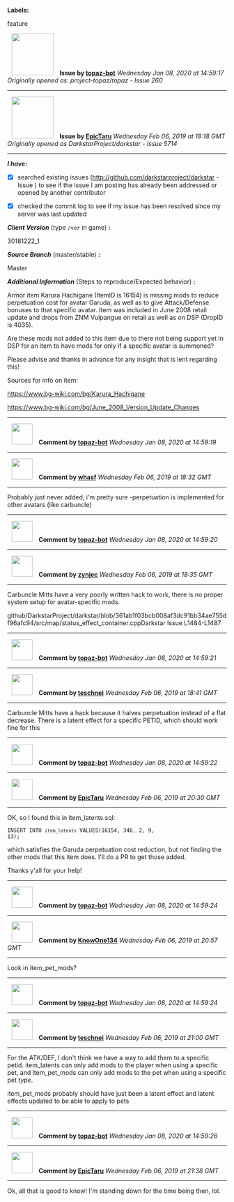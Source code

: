 **Labels:**

feature



<a href="https://github.com/topaz-bot"><img src="https://avatars3.githubusercontent.com/u/59651103?v=4" width="96" height="96" hspace="10"></img></a> **Issue by [topaz-bot](https://github.com/topaz-bot)**
_Wednesday Jan 08, 2020 at 14:59:17_
_Originally opened as: project-topaz/topaz - Issue 260_

----

<a href="https://github.com/EpicTaru"><img src="https://avatars3.githubusercontent.com/u/26195580?v=4"  width="96" height="96" hspace="10"></img></a> **Issue by [EpicTaru](https://github.com/EpicTaru)**
_Wednesday Feb 06, 2019 at 18:18 GMT_
_Originally opened as DarkstarProject/darkstar - Issue 5714_

----

<!-- place 'x' mark between square [] brackets to checkmark box -->

**_I have:_**

- [X] searched existing issues (http://github.com/darkstarproject/darkstar - Issue ) to see if the issue I am posting has already been addressed or opened by another contributor
- [X] checked the commit log to see if my issue has been resolved since my server was last updated


<!-- Issues will be closed without being looked into if the following information is missing (unless its not applicable). -->

**_Client Version_** (type `/ver` in game) **:** 
30181222_1

**_Source Branch_** (master/stable) **:** 
Master

<!-- If there is a server you know we can reproduce this on right now, please mention it here. -->
**_Additional Information_** (Steps to reproduce/Expected behavior) **:** 

Armor item Karura Hachigane (ItemID is 16154) is missing mods to reduce perpetuation cost for avatar Garuda, as well as to give Attack/Defense bonuses to that specific avatar.  Item was included in June 2008 retail update and drops from ZNM Vulpangue on retail as well as on DSP (DropID is 4035).

Are these mods not added to this item due to there not being support yet in DSP for an item to have mods for only if a specific avatar is summoned?

Please advise and thanks in advance for any insight that is lent regarding this!

Sources for info on item:
https://www.bg-wiki.com/bg/Karura_Hachigane
https://www.bg-wiki.com/bg/June_2008_Version_Update_Changes



----
<a href="https://github.com/topaz-bot"><img src="https://avatars3.githubusercontent.com/u/59651103?v=4" width="48" height="48" hspace="10"></img></a> **Comment by [topaz-bot](https://github.com/topaz-bot)**
_Wednesday Jan 08, 2020 at 14:59:19_

----

<a href="https://github.com/whasf"><img src="https://avatars3.githubusercontent.com/u/6373706?v=4"  width="48" height="48" hspace="10"></img></a> **Comment by [whasf](https://github.com/whasf)**
_Wednesday Feb 06, 2019 at 18:32 GMT_

----

Probably just never added, i'm pretty sure -perpetuation is implemented for other avatars (like carbuncle)



----
<a href="https://github.com/topaz-bot"><img src="https://avatars3.githubusercontent.com/u/59651103?v=4" width="48" height="48" hspace="10"></img></a> **Comment by [topaz-bot](https://github.com/topaz-bot)**
_Wednesday Jan 08, 2020 at 14:59:20_

----

<a href="https://github.com/zynjec"><img src="https://avatars3.githubusercontent.com/u/17911103?v=4"  width="48" height="48" hspace="10"></img></a> **Comment by [zynjec](https://github.com/zynjec)**
_Wednesday Feb 06, 2019 at 18:35 GMT_

----

Carbuncle Mitts have a very poorly written hack to work, there is no proper system setup for avatar-specific mods.

github/DarkstarProject/darkstar/blob/361ab1f03bcb008af3dc91bb34ae755df96afc94/src/map/status_effect_container.cppDarkstar Issue L1484-L1487



----
<a href="https://github.com/topaz-bot"><img src="https://avatars3.githubusercontent.com/u/59651103?v=4" width="48" height="48" hspace="10"></img></a> **Comment by [topaz-bot](https://github.com/topaz-bot)**
_Wednesday Jan 08, 2020 at 14:59:21_

----

<a href="https://github.com/teschnei"><img src="https://avatars3.githubusercontent.com/u/1149183?v=4"  width="48" height="48" hspace="10"></img></a> **Comment by [teschnei](https://github.com/teschnei)**
_Wednesday Feb 06, 2019 at 18:41 GMT_

----

Carbuncle Mitts have a hack because it halves perpetuation instead of a flat decrease.  There is a latent effect for a specific PETID, which should work fine for this



----
<a href="https://github.com/topaz-bot"><img src="https://avatars3.githubusercontent.com/u/59651103?v=4" width="48" height="48" hspace="10"></img></a> **Comment by [topaz-bot](https://github.com/topaz-bot)**
_Wednesday Jan 08, 2020 at 14:59:22_

----

<a href="https://github.com/EpicTaru"><img src="https://avatars3.githubusercontent.com/u/26195580?v=4"  width="48" height="48" hspace="10"></img></a> **Comment by [EpicTaru](https://github.com/EpicTaru)**
_Wednesday Feb 06, 2019 at 20:30 GMT_

----

OK, so I found this in item_latents.sql:
<code>INSERT INTO `item_latents` VALUES(16154, 346, 2, 9, 13);</code>
which satisfies the Garuda perpetuation cost reduction, but not finding the other mods that this item does.  I'll do a PR to get those added.

Thanks y'all for your help!



----
<a href="https://github.com/topaz-bot"><img src="https://avatars3.githubusercontent.com/u/59651103?v=4" width="48" height="48" hspace="10"></img></a> **Comment by [topaz-bot](https://github.com/topaz-bot)**
_Wednesday Jan 08, 2020 at 14:59:24_

----

<a href="https://github.com/KnowOne134"><img src="https://avatars3.githubusercontent.com/u/35616771?v=4"  width="48" height="48" hspace="10"></img></a> **Comment by [KnowOne134](https://github.com/KnowOne134)**
_Wednesday Feb 06, 2019 at 20:57 GMT_

----

Look in item_pet_mods?



----
<a href="https://github.com/topaz-bot"><img src="https://avatars3.githubusercontent.com/u/59651103?v=4" width="48" height="48" hspace="10"></img></a> **Comment by [topaz-bot](https://github.com/topaz-bot)**
_Wednesday Jan 08, 2020 at 14:59:24_

----

<a href="https://github.com/teschnei"><img src="https://avatars3.githubusercontent.com/u/1149183?v=4"  width="48" height="48" hspace="10"></img></a> **Comment by [teschnei](https://github.com/teschnei)**
_Wednesday Feb 06, 2019 at 21:00 GMT_

----

For the ATK/DEF, I don't think we have a way to add them to a specific petid. item_latents can only add mods to the player when using a specific pet, and item_pet_mods can only add mods to the pet when using a specific pet *type*.

item_pet_mods probably should have just been a latent effect and latent effects updated to be able to apply to pets



----
<a href="https://github.com/topaz-bot"><img src="https://avatars3.githubusercontent.com/u/59651103?v=4" width="48" height="48" hspace="10"></img></a> **Comment by [topaz-bot](https://github.com/topaz-bot)**
_Wednesday Jan 08, 2020 at 14:59:26_

----

<a href="https://github.com/EpicTaru"><img src="https://avatars3.githubusercontent.com/u/26195580?v=4"  width="48" height="48" hspace="10"></img></a> **Comment by [EpicTaru](https://github.com/EpicTaru)**
_Wednesday Feb 06, 2019 at 21:38 GMT_

----

Ok, all that is good to know! I'm standing down for the time being then, lol. 

